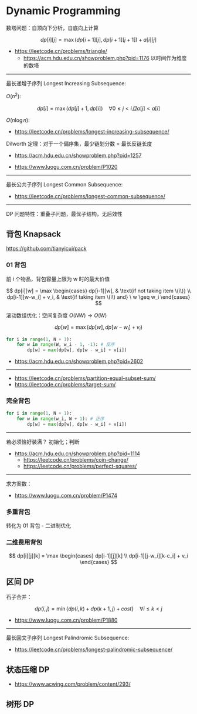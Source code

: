 # Dynamic Programming

数塔问题：自顶向下分析，自底向上计算

$$
dp[i][j] = \mathop{\max} (dp[i+1][j], dp[i+1][j+1]) + a[i][j]
$$

- https://leetcode.cn/problems/triangle/
  - https://acm.hdu.edu.cn/showproblem.php?pid=1176 以时间作为维度的数塔

---

最长递增子序列 Longest Increasing Subsequence:

$O(n^2)$:

$$
dp[i] = \mathop{\max}(dp[j] + 1, dp[i]) \quad {\forall} 0 ≤ j < i 且 a[j] < a[i]
$$

$O(n \log n)$:

- https://leetcode.cn/problems/longest-increasing-subsequence/

Dilworth 定理：对于一个偏序集，最少链划分数 = 最长反链长度

- https://acm.hdu.edu.cn/showproblem.php?pid=1257

- https://www.luogu.com.cn/problem/P1020

---

最长公共子序列 Longest Common Subsequence:

- https://leetcode.cn/problems/longest-common-subsequence/

---

DP 问题特性：重叠子问题，最优子结构，无后效性

## 背包 Knapsack

https://github.com/tianyicui/pack

### 01 背包

前 i 个物品，背包容量上限为 w 时的最大价值

$$
dp[i][w] = \max \begin{cases}
dp[i-1][w], & \text{if not taking item \(i\)} \\
dp[i-1][w-w_i] + v_i, & \text{if taking item \(i\) and} \ w \geq w_i
\end{cases}
$$

滚动数组优化：空间复杂度 $O(N W) \rightarrow O(W)$

$$
dp[w] = \max(dp[w], dp[w−w_i]+v_i)
$$

```python
for i in range(1, N + 1):
    for w in range(W, w_i - 1, -1): # 反序
        dp[w] = max(dp[w], dp[w - w_i] + v[i])
```

- https://acm.hdu.edu.cn/showproblem.php?pid=2602

---

- https://leetcode.cn/problems/partition-equal-subset-sum/
- https://leetcode.cn/problems/target-sum/

### 完全背包

```python
for i in range(1, N + 1):
    for w in range(w_i, W + 1): # 正序
        dp[w] = max(dp[w], dp[w - w_i] + v[i])
```

---

若必须恰好装满？
初始化；判断

- https://acm.hdu.edu.cn/showproblem.php?pid=1114
  - https://leetcode.cn/problems/coin-change/
  - https://leetcode.cn/problems/perfect-squares/

---

求方案数：

- https://www.luogu.com.cn/problem/P1474

### 多重背包

转化为 01 背包 - 二进制优化

### 二维费用背包

$$
dp[i][j][k] = \max \begin{cases} dp[i-1][j][k] \\ dp[i-1][j-w_i][k-c_i] + v_i \end{cases}
$$

## 区间 DP

石子合并：

$$
dp(i,j) = \min \{ dp(i,k) + dp(k+1,j) + cost \} \quad {\forall} i ≤ k < j
$$

- https://www.luogu.com.cn/problem/P1880

---

最长回文子序列 Longest Palindromic Subsequence:

- https://leetcode.cn/problems/longest-palindromic-subsequence/

## 状态压缩 DP

- https://www.acwing.com/problem/content/293/

## 树形 DP
